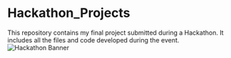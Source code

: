 # Hackathon_Projects
This repository contains my final project submitted during a Hackathon. It includes all the files and code developed during the event.
![Hackathon Banner]("https://stock.adobe.com/in/search?k=hackathon&asset_id=301132090")

